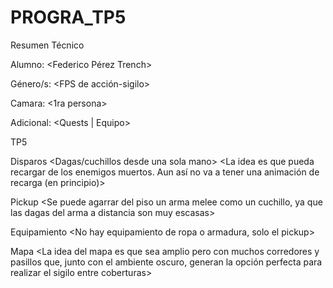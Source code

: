 # PROGRA_TP5

Resumen Técnico

Alumno: <Federico Pérez Trench>

Género/s: <FPS de acción-sigilo>

Camara: <1ra persona>

Adicional: <Quests | Equipo>

TP5

Disparos
<Dagas/cuchillos desde una sola mano>
<La idea es que pueda recargar de los enemigos muertos. Aun así no va a tener una animación de recarga (en principio)>

Pickup
<Se puede agarrar del piso un arma melee como un cuchillo, ya que las dagas del arma a distancia son muy escasas>

Equipamiento
<No hay equipamiento de ropa o armadura, solo el pickup>

Mapa
<La idea del mapa es que sea amplio pero con muchos corredores y pasillos que, junto con el ambiente oscuro, generan la opción perfecta para realizar el sigilo entre coberturas>
